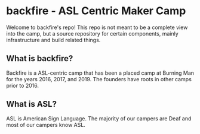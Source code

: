 # backfire - ASL Centric Maker Camp 

Welcome to backfire's repo! This repo is not meant to be a complete view into the camp, but a source repository for certain components, mainly infrastructure and build related things.

## What is backfire? 

Backfire is a ASL-centric camp that has been a placed camp at Burning Man for the years 2016, 2017, and 2019.  The founders have roots in other camps prior to 2016.

## What is ASL?

ASL is American Sign Language.  The majority of our campers are Deaf and most of our campers know ASL.